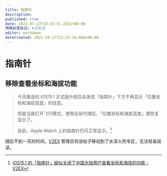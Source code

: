 ```yaml
---
title: 指南针
description:
published: true
date: 2022-07-13T10:23:41.2341+08:00
特殊标签标记: #无标签
editor: markdown
dateCreated: 2021-10-27T22:23:34.684+08:00
---
```


# 指南针

## 移除查看坐标和海拔功能

> 今天推送的 iOS15.1 正式版升级后会发现「指南针」下方不再显示「位置坐标和海拔高度」的信息。  
>
> 但是当我打开飞行模式，使用全局代理后，「位置坐标和海拔高度」便恢复显示了。 
> 
> 目前，Apple Watch 上的指南针仍可正常显示。[^810587]

[^810587]: [iOS15.1 的「指南针」疑似关闭了中国大陆用户查看坐标和海拔的功能 - V2EX](https://web.archive.org/web/20211026125600/https://v2ex.com/t/810587)

随后不到一天的时间，[V2EX][] 管理员将该帖子移动到了水深火热专区，无法轻易阅读。

[V2EX]: /website/V2EX.md
